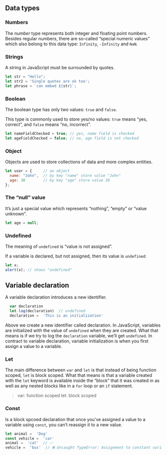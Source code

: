 

## Data types

### Numbers
The _number_ type represents both integer and floating point numbers.
Besides regular numbers, there are so-called “special numeric values” which also belong to this data type: `Infinity`, `-Infinity` and `NaN`.
 
### Strings
A string in JavaScript must be surrounded by quotes.
```javascript
let str = "Hello";
let str2 = 'Single quotes are ok too';
let phrase = `can embed ${str}`;
```

### Boolean
The boolean type has only two values:  `true`  and  `false`.

This type is commonly used to store yes/no values:  `true`  means “yes, correct”, and  `false`  means “no, incorrect”.

```javascript
let nameFieldChecked = true; // yes, name field is checked
let ageFieldChecked = false; // no, age field is not checked
```
### Object
Objects are used to store collections of data and more complex entities.
```javascript
let user = {     // an object
  name: "John",  // by key "name" store value "John"
  age: 30        // by key "age" store value 30
};
```

### The “null” value
It’s just a special value which represents “nothing”, “empty” or “value unknown”.
```javascript
let age = null;
```

###  Undefined
The meaning of  `undefined`  is “value is not assigned”.

If a variable is declared, but not assigned, then its value is  `undefined`:

```javascript
let x;
alert(x); // shows "undefined"
```

## Variable declaration
A variable declaration introduces a new identifier.
```javascript
  var declaration
  let.log(declaration)  // undefined
  declaration =  'This is an initialization'
  ```
Above we create a new identifier called declaration. In JavaScript, variables are initialized with the value of `undefined` when they are created. What that means is if we try to log the `declaration` variable, we’ll get `undefined`.
In contract to variable declaration, variable initialization is when you first assign a value to a variable.

### Let
The main difference between `var` and `let` is that instead of being function scoped, `let` is block scoped. What that means is that a variable created with the `let` keyword is available inside the “block” that it was created in as well as any nested blocks   like in a `for` loop or an `if` statement.

> var: function scoped 
let: block scoped

### Const
Is a block spcoed  declaration that once you’ve assigned a value to a variable using `const`, you can’t reassign it to a new value.
```javascript
let animal =  'Dog'  
const vehicle =  'car' 
animal =  'cat'  // ✅ 
vehicle =  'bus'  // ❌ Uncaught TypeError: Assignment to constant variable.
```
